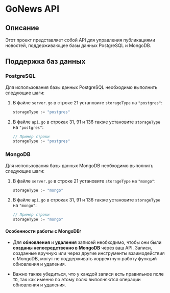 # GoNews API

## Описание

Этот проект представляет собой API для управления публикациями новостей, поддерживающее базы данных PostgreSQL и MongoDB.

## Поддержка баз данных

### PostgreSQL

Для использования базы данных PostgreSQL необходимо выполнить следующие шаги:

1. В файле `server.go` в строке 21 установите `storageType` на `"postgres"`:

    ```go
    storageType := "postgres"
    ```

2. В файле `api.go` в строках 31, 91 и 136 также установите `storageType` на `"postgres"`:

    ```go
    // Пример строки
    storageType := "postgres"
    ```

### MongoDB

Для использования базы данных MongoDB необходимо выполнить следующие шаги:

1. В файле `server.go` в строке 21 установите `storageType` на `"mongo"`:

    ```go
    storageType := "mongo"
    ```

2. В файле `api.go` в строках 31, 91 и 136 также установите `storageType` на `"mongo"`:

    ```go
    // Пример строки
    storageType := "mongo"
    ```

#### Особенности работы с MongoDB:

- Для **обновления** и **удаления** записей необходимо, чтобы они были **созданы непосредственно в MongoDB** через ваш API. Записи, созданные вручную или через другие инструменты взаимодействия с MongoDB, могут не поддерживать корректную работу функций обновления и удаления.
  
- Важно также убедиться, что у каждой записи есть правильное поле `ID`, так как именно по этому полю выполняются операции обновления и удаления.